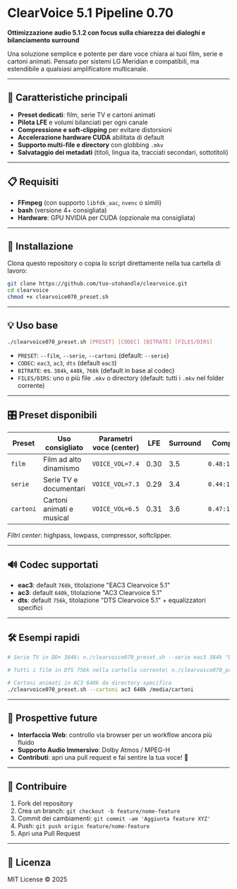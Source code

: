 # ClearVoice 5.1 Pipeline 0.70

**Ottimizzazione audio 5.1.2 con focus sulla chiarezza dei dialoghi e bilanciamento surround**

Una soluzione semplice e potente per dare voce chiara ai tuoi film, serie e cartoni animati. Pensato per sistemi LG Meridian e compatibili, ma estendibile a qualsiasi amplificatore multicanale.

---

## 🚀 Caratteristiche principali

* **Preset dedicati**: film, serie TV e cartoni animati
* **Pilota LFE** e volumi bilanciati per ogni canale
* **Compressione e soft-clipping** per evitare distorsioni
* **Accelerazione hardware CUDA** abilitata di default
* **Supporto multi-file e directory** con globbing `.mkv`
* **Salvataggio dei metadati** (titoli, lingua ita, tracciati secondari, sottotitoli)

---

## 📋 Requisiti

* **FFmpeg** (con supporto `libfdk_aac`, `nvenc` o simili)
* **bash** (versione 4+ consigliata)
* **Hardware**: GPU NVIDIA per CUDA (opzionale ma consigliata)

---

## 🔧 Installazione

Clona questo repository o copia lo script direttamente nella tua cartella di lavoro:

```bash
git clone https://github.com/tuo-utohandle/clearvoice.git
cd clearvoice
chmod +x clearvoice070_preset.sh
```

---

## 💡 Uso base

```bash
./clearvoice070_preset.sh [PRESET] [CODEC] [BITRATE] [FILES/DIRS]
```

* `PRESET`: `--film`, `--serie`, `--cartoni` (default: `--serie`)
* `CODEC`: `eac3`, `ac3`, `dts` (default `eac3`)
* `BITRATE`: es. `384k`, `448k`, `768k` (default in base al codec)
* `FILES/DIRS`: uno o più file `.mkv` o directory (default: tutti i `.mkv` nel folder corrente)

---

## 🎛️ Preset disponibili

| Preset    | Uso consigliato                          | Parametri voce (center) | LFE  | Surround | Compressione       |
| --------- | ---------------------------------------- | ----------------------- | ---- | -------- | ------------------ |
| `film`    | Film ad alto dinamismo                   | `VOICE_VOL=7.4`         | 0.30 | 3.5      | `0.48:1.15:45:450` |
| `serie`   | Serie TV e documentari                   | `VOICE_VOL=7.3`         | 0.29 | 3.4      | `0.44:1.18:50:400` |
| `cartoni` | Cartoni animati e musical                | `VOICE_VOL=6.5`         | 0.31 | 3.6      | `0.47:1.12:40:300` |

*Filtri center*: highpass, lowpass, compressor, softclipper.

---

## 🔊 Codec supportati

* **eac3**: default `768k`, titolazione "EAC3 Clearvoice 5.1"
* **ac3**: default `640k`, titolazione "AC3 Clearvoice 5.1"
* **dts**: default `756k`, titolazione "DTS Clearvoice 5.1" + equalizzatori specifici

---

## 🛠️ Esempi rapidi

```bash
# Serie TV in DD+ 384k\ n./clearvoice070_preset.sh --serie eac3 384k "LaTuaSerie.mkv"

# Tutti i film in DTS 756k nella cartella corrente\ n./clearvoice070_preset.sh --film dts 756k

# Cartoni animati in AC3 640k da directory specifica
./clearvoice070_preset.sh --cartoni ac3 640k /media/cartoni
```

---

## 🚀 Prospettive future

* **Interfaccia Web**: controllo via browser per un workflow ancora più fluido
* **Supporto Audio Immersivo**: Dolby Atmos / MPEG-H
* **Contributi**: apri una pull request e fai sentire la tua voce! 🎉

---

## 🤝 Contribuire

1. Fork del repository
2. Crea un branch: `git checkout -b feature/nome-feature`
3. Commit dei cambiamenti: `git commit -am 'Aggiunta feature XYZ'`
4. Push: `git push origin feature/nome-feature`
5. Apri una Pull Request

---

## 📄 Licenza

MIT License © 2025
